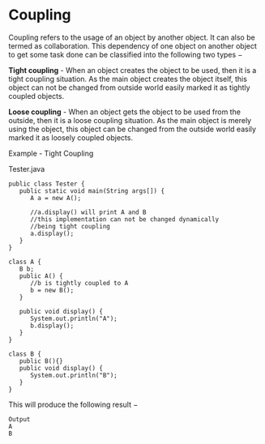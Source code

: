 # Coupling

<imag src="https://www.google.com/url?sa=i&url=https%3A%2F%2Fentri.app%2Fblog%2Floose-coupling-vs-tight-coupling-in-java%2F&psig=AOvVaw1HL7pqKWz2Fj3fkGpiWsbX&ust=1685253565797000&source=images&cd=vfe&ved=0CBEQjRxqFwoTCJCKhvXolP8CFQAAAAAdAAAAABAM">

Coupling refers to the usage of an object by another object. It can also be termed as collaboration. This dependency of one object on another object to get some task done can be classified into the following two types −



**Tight coupling** - When an object creates the object to be used, then it is a tight coupling situation. As the main object creates the object itself, this object can not be changed from outside world easily marked it as tightly coupled objects.

**Loose coupling** - When an object gets the object to be used from the outside, then it is a loose coupling situation. As the main object is merely using the object, this object can be changed from the outside world easily marked it as loosely coupled objects.



Example - Tight Coupling

Tester.java
```
public class Tester {
   public static void main(String args[]) {
      A a = new A();

      //a.display() will print A and B
      //this implementation can not be changed dynamically
      //being tight coupling
      a.display();
   }
}

class A {
   B b;
   public A() {
      //b is tightly coupled to A
      b = new B();
   }

   public void display() {
      System.out.println("A");
      b.display();
   }
}

class B {    
   public B(){}
   public void display() {
      System.out.println("B");
   }
}
```
This will produce the following result −
```
Output
A
B
```
